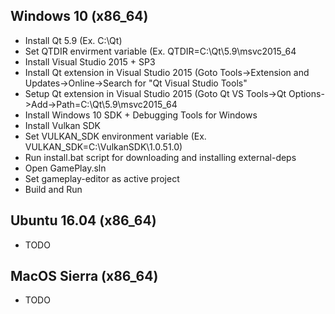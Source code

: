 Windows 10 (x86_64)
-------------------
- Install Qt 5.9  (Ex. C:\Qt)
- Set QTDIR envirment variable (Ex. QTDIR=C:\Qt\5.9\msvc2015_64
- Install Visual Studio 2015 + SP3
- Install Qt extension in Visual Studio 2015 (Goto Tools->Extension and Updates->Online->Search for "Qt Visual Studio Tools"
- Setup Qt extension in Visual Studio 2015 (Goto Qt VS Tools->Qt Options->Add->Path=C:\Qt\5.9\msvc2015_64
- Install Windows 10 SDK + Debugging Tools for Windows
- Install Vulkan SDK
- Set VULKAN_SDK environment variable (Ex. VULKAN_SDK=C:\VulkanSDK\1.0.51.0)
- Run install.bat script for downloading and installing external-deps
- Open GamePlay.sln
- Set gameplay-editor as active project
- Build and Run

Ubuntu 16.04 (x86_64)
---------------------
- TODO

MacOS Sierra (x86_64)
---------------------
- TODO
